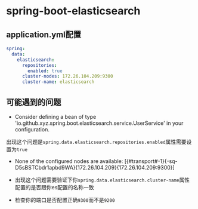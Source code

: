 # spring-boot-elasticsearch

## application.yml配置

```yaml
spring:
  data:
    elasticsearch:
      repositories:
        enabled: true
      cluster-nodes: 172.26.104.209:9300
      cluster-name: elasticsearch
```

## 可能遇到的问题

 * Consider defining a bean of type 'io.github.xyz.spring.boot.elasticsearch.service.UserService' in your configuration.

  出现这个问题是`spring.data.elasticsearch.repositories.enabled`属性需要设置为`true`
  
 * None of the configured nodes are available: [{#transport#-1}{-sq-D5sBSTCbdr1apbd9WA}{172.26.104.209}{172.26.104.209:9300}] 
  
  * 出现这个问题需要验证下你`spring.data.elasticsearch.cluster-name`属性配置的是否跟你es配置的名称一致
  
  * 检查你的端口是否配置正确`9300`而不是`9200`